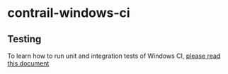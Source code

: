 # contrail-windows-ci

## Testing

To learn how to run unit and integration tests of Windows CI, [please read this document](SELFCHECK.md)
